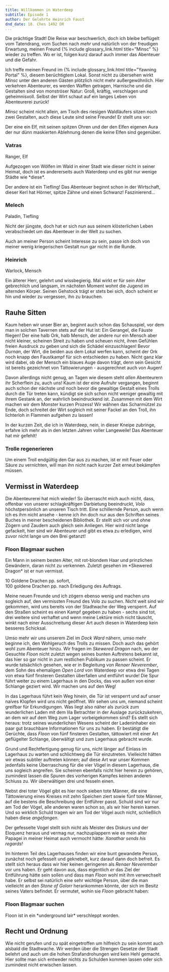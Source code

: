 ```yaml
---
title: Willkommen in Waterdeep
subtitle: Episode 1
author: Der Gelehrte Heinrich Faust
dnd_date: 18. Ches 1492 DR
...
```


Die prächtige Stadt! Die Reise war beschwerlich, doch ich bleibe beflügelt vom
Tatendrang, vom Suchen nach *mehr* und natürlich von der freudigen Erwartung,
meinen Freund {% include glossary_link.html title="Minsc" %} wieder zu
treffen. Wo er ist, folgen kurz darauf auch immer das Abenteuer und die
Gefahr.

Ich treffe meinen Freund im {% include glossary_link.html title="Yawning
Portal" %}, diesem berüchtigtem Lokal. Sonst nicht zu übersehen wirkt *Minsc*
unter den anderen Gästen plötzlich nicht mehr außergewöhnlich. Hier verkehren
Abenteurer, es werden Waffen getragen, Harnische und die Gestalten sind von
monströser Natur: Groß, kräftig, verschlagen und geheimnisvoll. Selbst der
Wirt schaut auf ein langes Leben von Abenteurerei zurück!

<!-- more -->

*Minsc* scheint nicht allein, am Tisch des riesigen Waldläufers sitzen noch
zwei Gestalten, auch diese Leute sind seine Freunde! Er stellt uns vor:

Der eine ein Elf, mit seinen spitzen Ohren und der den Elfen eigenen Aura der
nur dünn maskierten Ablehnung denen die keine Elfen sind gegenüber.

<div class="infobox char">
<h3>Vatras</h3>
<p class="class">Ranger, Elf</p>
<p>Aufgezogen von Wölfen im Wald in einer Stadt wie dieser nicht in seiner
Heimat, doch ist es andererseits auch Waterdeep und es gibt nur wenige Städte
wie *diese*.</p>
</div>


Der andere ist ein Tiefling! Das Abenteuer beginnt schon in der Wirtschaft,
dieser Kerl hat Hörner, spitze Zähne und einen Schwanz! Faszinierend...

<div class="infobox char">
<h3>Melech</h3>
<p class="class">Paladin, Tiefling</p>
<p>Nicht der jüngste, doch hat er sich nun aus seinem klösterlichen Leben
verabschiedet um das Abenteuer in der Welt zu suchen.</p>
</div>

Auch an meiner Person scheint Interesse zu sein, passe ich doch von meiner
wenig kriegerischen Gestalt nun gar nicht in die Runde.

<div class="infobox char">
<h3>Heinrich</h3>
<p class="class">Warlock, Mensch</p>
<p>Ein älterer Herr, gelehrt und wissbegierig. Mal wirkt er für sein Alter
gebrechlich und langsam, im nächsten Moment wohnt die Jugend im alternden
Körper. Seinen Gehstock trägt er stets bei sich, doch scheint er hin und wieder
zu vergessen, ihn zu brauchen.</p>
</div>

## Rauhe Sitten

Kaum heben wir unser Bier an, beginnt auch schon das Schauspiel, vor dem man
in solchen Tavernen stets auf der Hut ist: Ein Gerangel, die Fäuste fliegen!
Der eine halb Ork, halb Mensch, der andere nur ein Mensch aber nicht kleiner,
scheinen Streit zu haben und scheuen nicht, ihren Gefühlen freien Ausdruck zu
geben und sich die Schädel einzuschlagen! Bevor *Durnan*, der Wirt, die
beiden aus dem Lokal werfen kann, scheint der Ork noch knapp den Faustkampf
für sich entschieden zu haben. Nicht ganz klar wird dabei, ob der Mensch ein
blaues Auge davon trägt, denn sein Gesicht ist bereits gezeichnet von
Tättowierungen - ausgerechnet auch von Augen!

Davon allerdings nicht genug, an Tagen wie diesem steht *allen* Abenteurern
ihr Scherflein zu, auch uns! Kaum ist der eine Aufruhr vergangen, beginnt
auch schon der nächste und noch bevor die gewaltige Gestalt eines Trolls
durch die Tür treten kann, kündigt sie sich schon nicht weniger gewaltig mit
ihrem Gestank an, der wahrlich beeindruckend ist. Zusammen mit dem Wirt
machen wir dem Monster kurzen Prozess! Wir wähnen das Scharmützel zu Ende,
doch schreitet der Wirt sogleich mit seiner Fackel an den Troll, ihn
lichterloh in Flammen aufgehen zu lassen!

In der kurzen Zeit, die ich in Waterdeep, nein, in dieser Kneipe zubringe,
erfahre ich mehr als in den letzten Jahren voller Langeweile! Das Abenteuer
hat mir gefehlt!

<div class="infobox hint">
<h3>Trolle regenerieren</h3>
<p>Um einem Troll endgültig den Gar aus zu machen, ist er mit Feuer oder Säure
zu vernichten, will man ihn nicht nach kurzer Zeit erneut bekämpfen müssen.</p>
</div>


## Vermisst in Waterdeep

Die Abenteurerei hat mich wieder! So überrascht mich auch nicht, dass,
offenbar von unserer schlagkräftigen Darbietung beeindruckt, *Volo*
höchstpersönlich an unseren Tisch tritt. Eine schillernde Person, auch wenn
ich es ihm nicht ansehe - kenne ich ihn doch nur aus den Schriften seines
Buches in meiner bescheidenen Bibliothek. Er stellt sich vor und ohne Zögern
und Zaudern auch gleich sein Anliegen. Hier wird nicht lange gefackelt, hier
sind wir Abenteurer und gibt es etwa zu erledigen, wird zuvor nicht lange um
den Brei getanzt!

<div class="infobox quest">
<h3>Floon Blagmaar suchen</h3>
<p>Ein Mann in seinem besten Alter, mit rot-blondem Haar und prinzlichen
Gewändern, daran nicht zu verkennen. Zuletzt gesehen im *Skewered Dragon* ist
er nun vermisst.</p>
<p class="reward">10 Goldene Drachen pp. sofort,<br />100 goldene Drachen pp. nach
Erledigung des Auftrags.</p>
</div>

Meine neuen Freunde und ich zögern ebenso wenig und machen uns sogleich auf,
den vermissten Freund des Volo zu suchen. Nicht weit sind wir gekommen, wird
uns bereits von der Stadtwache der Weg versperrt. Auf den Straßen scheint es
einen Kampf gegeben zu haben - sechs sind tot, drei weitere sind verhaftet
und wenn meine Lektüre mich nicht täuscht, winkt nach einer Ausschreitung
dieser Art auch diesen in Waterdeep kein besseres Schicksal.

Umso mehr wir uns unserem Ziel im *Dock Ward* nähern, umso mehr beginne ich,
den Wohlgeruch des Trolls zu missen. Doch auch das gehört wohl zum Abenteuer
hinzu. Wir fragen im *Skewered Dragon* nach, wo der Gesuchte *Floon* nicht
zuletzt wegen seines bunten Auftretens bekannt ist, das hier so gar nicht in
zum restlichen Publikum zu passen scheint. Er wurde tatsächlich gesehen, wie
er in Begleitung von *Renaer Neverember*, dem Sohn des ehemaligen *Open Lord*
von Waterdeep vor etwa drei Tagen von etwa fünf finsteren Gestalten
überfallen und entführt wurde! Die Spur führt weiter zu einem Lagerhaus in
den Docks, das von außen von einer Schlange geziert wird. Wir machen uns auf
den Weg!

In das Lagerhaus führt kein Weg hinein, die Tür ist versperrt und auf unser
naives Klopfen wird uns nicht geöffnet. Wir sehen uns um, niemand scheint
greifbar für Erkundigungen. Was liegt also näher als zurück zum wunderlichen
Laden mit dem lila Betrachter in der Auslage zurückzukehren, an dem wir auf
dem Weg zum Lager vorbeigekommen sind? Es stellt sich heraus: trotz seines
wunderlichen Wesens scheint der Ladeninhaber ein paar gut brauchbare
Informationen für uns zu haben. Er bestätigt die Gerüchte, dass *Floon* von
fünf finsteren Gestalten, tättowiert mit einer Art geflügelter Schlange,
überwältigt und zum Lagerhaus gebracht wurde.

Grund und Rechtfertigung genug für uns, nicht länger auf Einlass im Lagerhaus
zu warten und schlichtweg die Tür einzutreten. Vielleicht hätten wir etwas
subtiler auftreten können; auf diese Art war unser Kommen jedenfalls keine
Überraschung für die vier Vögel in diesem Lagerhaus, die uns sogleich
angreifen. Sie scheinen ebenfalls nicht hier herein zu gehören, zumindest
lassen die Spuren des vorherigen Kampfes keinen anderen Schluss zu. Wir
überwältigen drei und fesseln einen.

Nebst drei toter Vögel gibt es hier noch sieben tote Männer, die eine
Tättowierung eines Kreises mit zehn Speichen ziert sowie fünf tote Männer, auf
die bestens die Beschreibung der Entführer passt. Schuld sind wir nur am Tod
der Vögel, alle anderen waren schon so, als wir hier herein kamen. Und so
wirklich Schuld tragen wir am Tod der Vögel auch nicht, schließlich haben diese
*angefangen*.

Der gefesselte Vogel stellt sich nicht als Meister des Diskurs und der
Eloquenz heraus und vermag nur, nachzuplappern wie es mein alter Papagei in
meiner Heimat auch vermocht hätte: *Xanathar sends his regards!*

Im hinteren Teil des Lagerhauses finden wir eine bunt gewandete Person,
zunächst noch gefesselt und geknebelt, kurz darauf dann doch befreit. Es
stellt sich heraus dass wir hier keinen geringeren als *Renaer Neverember*
vor uns haben. Er geht davon aus, dass eigentlich *er* das Ziel der
Entführung hätte sein sollen und dass man *Floon* wohl mit ihm verwechselt
habe. Er selbst sei natürlich eine sehr wichtige Person, über die man
vielleicht an den *Stone of Golorr* herankommen könnte, der sich im Besitz
seines Vaters befindet. Er vermutet, wohin sie *Floon* gebracht haben:


<div class="infobox hint">
<h3>Floon Blagmaar suchen</h3>
<p>Floon ist in ein *underground lair* verschleppt worden.</p>
</div>

## Recht und Ordnung

Wie nicht gerufen und zu spät eingetroffen um hilfreich zu sein kommt auch
alsbald die Stadtwache. Wir werden über die Strengen Gesetze der Stadt
belehrt und auch um die hohen Strafandrohungen wird kein Hehl gemacht. Hier
sollte man sich entweder nichts zu Schulden kommen lassen oder sich zumindest
nicht erwischen lassen.
